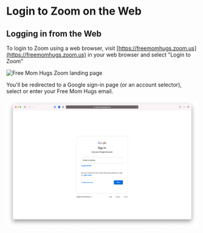 # Login to Zoom on the Web

## Logging in from the Web

To login to Zoom using a web browser, visit [https://freemomhugs.zoom.us](https://freemomhugs.zoom.us) in your web browser and select "Login to Zoom"

![Free Mom Hugs Zoom landing page](.gitbook/assets/screen-shot-2021-06-28-at-12.33.12-pm.png)

You'll be redirected to a Google sign-in page \(or an account selector\), select or enter your Free Mom Hugs email.

![](.gitbook/assets/screen-shot-2021-06-28-at-12.33.17-pm.png)



